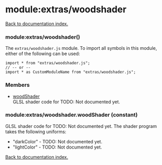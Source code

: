 # module:extras/woodshader

[Back to documentation index.](index.md)

<a name='extras_woodshader'></a>
### module:extras/woodshader()

The <code>extras/woodshader.js</code> module.
To import all symbols in this module, either of the following can be used:

    import * from "extras/woodshader.js";
    // -- or --
    import * as CustomModuleName from "extras/woodshader.js";

### Members

* [woodShader](#extras_woodshader.woodShader)<br>GLSL shader code for TODO: Not documented yet.

<a name='extras_woodshader.woodShader'></a>
### module:extras/woodshader.woodShader (constant)

GLSL shader code for TODO: Not documented yet.
The shader program takes the following uniforms:<ul>
<li>"darkColor" - TODO: Not documented yet.
<li>"lightColor" - TODO: Not documented yet.</ul>

[Back to documentation index.](index.md)
